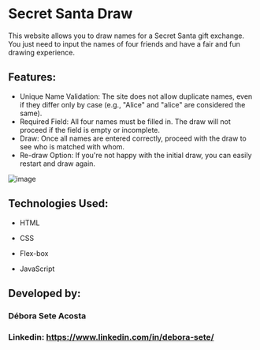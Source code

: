 # Secret Santa Draw 

This website allows you to draw names for a Secret Santa gift exchange. You just need to input the names of four friends and have a fair and fun drawing experience.

  

## Features: 

   * Unique Name Validation: The site does not allow duplicate names, even if they differ only by case (e.g., "Alice" and "alice" are considered the same).
   * Required Field: All four names must be filled in. The draw will not proceed if the field is empty or incomplete.
   * Draw: Once all names are entered correctly, proceed with the draw to see who is matched with whom.
   * Re-draw Option: If you're not happy with the initial draw, you can easily restart and draw again.
    

  

![image](https://github.com/user-attachments/assets/769f96f8-8fc9-4ccb-801f-6b5872df79c3)


  

  

## Technologies Used:  
 

   

* HTML  

  

   

  

* CSS     

  


* Flex-box 

  

  
* JavaScript 

   



## Developed by:  


### Débora Sete Acosta 
### Linkedin: https://www.linkedin.com/in/debora-sete/ 
